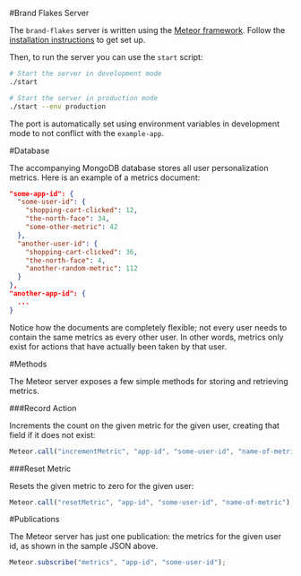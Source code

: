 #Brand Flakes Server

The `brand-flakes` server is written using the [Meteor framework](https://www.meteor.com/). Follow the [installation instructions](https://www.meteor.com/install) to get set up. 

Then, to run the server you can use the `start` script:

```bash
# Start the server in development mode
./start

# Start the server in production mode
./start --env production
```

The port is automatically set using environment variables in development mode to not conflict with the `example-app`.

#Database

The accompanying MongoDB database stores all user personalization metrics. Here is an example of a metrics document:

```JSON
"some-app-id": {
  "some-user-id": {
    "shopping-cart-clicked": 12,
    "the-north-face": 34,
    "some-other-metric": 42
  },
  "another-user-id": {
    "shopping-cart-clicked": 36,
    "the-north-face": 4,
    "another-random-metric": 112
  }
},
"another-app-id": {
  ...
}
```

Notice how the documents are completely flexible; not every user needs to contain the same metrics as every other user. In other words, metrics only exist for actions that have actually been taken by that user.

#Methods

The Meteor server exposes a few simple methods for storing and retrieving metrics. 

###Record Action

Increments the count on the given metric for the given user, creating that field if it does not exist:

```JavaScript
Meteor.call("incrementMetric", "app-id", "some-user-id", "name-of-metric");
```

###Reset Metric

Resets the given metric to zero for the given user:

```JavaScript
Meteor.call("resetMetric", "app-id", "some-user-id", "name-of-metric");
```

#Publications

The Meteor server has just one publication: the metrics for the given user id, as shown in the sample JSON above.

```JavaScript
Meteor.subscribe("metrics", "app-id", "some-user-id");
```
